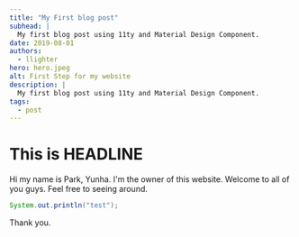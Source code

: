 ```yaml
---
title: "My First blog post"
subhead: |
  My first blog post using 11ty and Material Design Component.
date: 2019-08-01
authors:
  - llighter
hero: hero.jpeg
alt: First Step for my website
description: |
  My first blog post using 11ty and Material Design Component.
tags:
  - post
---
```


# This is HEADLINE

Hi my name is Park, Yunha.
I'm the owner of this website.
Welcome to all of you guys.
Feel free to seeing around.

```java
System.out.println("test");

```

Thank you.

